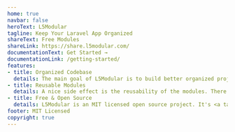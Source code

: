 ```yaml
---
home: true
navbar: false
heroText: L5Modular
tagline: Keep Your Laravel App Organized
shareText: Free Modules
shareLink: https://share.l5modular.com/
documentationText: Get Started →
documentationLink: /getting-started/
features:
- title: Organized Codebase
  details: The main goal of L5Modular is to build better organized projects by separate the project into modules.
- title: Reusable Modules
  details: A nice side effect is the reusability of the modules. There are often enough projects where you don't have to reinvent the wheel. A platform to share and look for modules will be soon published.
- title: Free & Open Source
  details: L5Modular is an MIT licensed open source project. It's <a target="_blank" rel="noopener noreferrer" href="https://travis-ci.com/Artem-Schander/L5Modular">fully tested</a> and has a <a target="_blank" rel="noopener noreferrer" href="https://codeclimate.com/github/Artem-Schander/L5Modular">highly ranked code quality</a>.
footer: MIT Licensed
copyright: true
---
```

